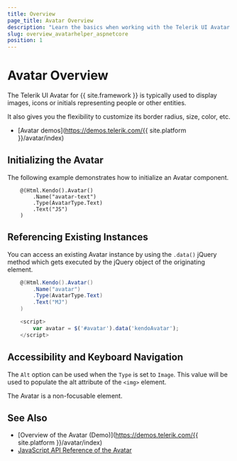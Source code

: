 ```yaml
---
title: Overview
page_title: Avatar Overview
description: "Learn the basics when working with the Telerik UI Avatar HtmlHelper for {{ site.framework }}."
slug: overview_avatarhelper_aspnetcore
position: 1
---
```


# Avatar Overview

The Telerik UI Avatar for {{ site.framework }} is typically used to display images, icons or initials representing people or other entities.

It also gives you the flexibility to customize its border radius, size, color, etc.

* [Avatar demos](https://demos.telerik.com/{{ site.platform }}/avatar/index)

## Initializing the Avatar

The following example demonstrates how to initialize an Avatar component.

```
    @(Html.Kendo().Avatar()
        .Name("avatar-text")
        .Type(AvatarType.Text)
        .Text("JS")
    )
```

## Referencing Existing Instances

You can access an existing Avatar instance by using the `.data()` jQuery method which gets executed by the jQuery object of the originating element.

```C#
    @(Html.Kendo().Avatar()
        .Name("avatar")
        .Type(AvatarType.Text)
        .Text("MJ")
    )
```
```JavaScript
    <script>
        var avatar = $('#avatar').data('kendoAvatar');
    </script>
```

## Accessibility and Keyboard Navigation

The `Alt` option can be used when the `Type` is set to `Image`. This value will be used to populate the alt attribute of the `<img>` element.

The Avatar is a non-focusable element.


## See Also

* [Overview of the Avatar (Demo)](https://demos.telerik.com/{{ site.platform }}/avatar/index)
* [JavaScript API Reference of the Avatar](https://docs.telerik.com/kendo-ui/api/javascript/ui/avatar)
